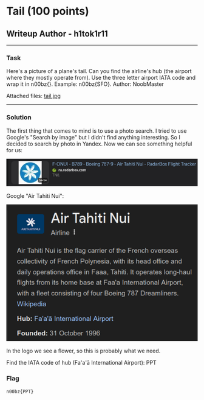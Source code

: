 # Tail (100 points)
## Writeup Author - h1tok1r11

---

### Task

Here's a picture of a plane's tail. Can you find the airline's hub (the airport where they mostly operate from). Use the three letter airport IATA code and wrap it in n00bz{}. Example: n00bz{SFO}. Author: NoobMaster

Attached files:
[tail.jpg](./assets/tail.jpg)

---

### Solution

The first thing that comes to mind is to use a photo search. I tried to use Google's "Search by image" but I didn't find anything interesting. So I decided to search by photo in Yandex. Now we can see something helpful for us:

![](./assets/flower.png)

Google "Air Tahiti Nui":

![](./assets/air_tahiti_nui.png)

In the logo we see a flower, so this is probably what we need.

Find the IATA code of hub (Fa'a'ā International Airport): PPT

### Flag

```
n00bz{PPT}
```
